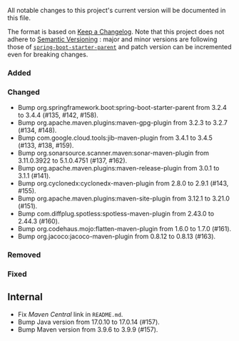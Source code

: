 All notable changes to this project's current version will be documented in this file.

The format is based on [Keep a Changelog](https://keepachangelog.com/en/1.0.0/). Note that
this project does not adhere to [Semantic Versioning](https://semver.org/spec/v2.0.0.html)
: major and minor versions are following those of
[`spring-boot-starter-parent`](https://spring.io/projects/spring-boot) and patch version
can be incremented even for breaking changes.

### Added

### Changed

- Bump org.springframework.boot:spring-boot-starter-parent from 3.2.4 to 3.4.4 (#135, #142, #158).
- Bump org.apache.maven.plugins:maven-gpg-plugin from 3.2.3 to 3.2.7 (#134, #148).
- Bump com.google.cloud.tools:jib-maven-plugin from 3.4.1 to 3.4.5 (#133, #138, #159).
- Bump org.sonarsource.scanner.maven:sonar-maven-plugin from 3.11.0.3922 to 5.1.0.4751 (#137, #162).
- Bump org.apache.maven.plugins:maven-release-plugin from 3.0.1 to 3.1.1 (#141).
- Bump org.cyclonedx:cyclonedx-maven-plugin from 2.8.0 to 2.9.1 (#143, #155).
- Bump org.apache.maven.plugins:maven-site-plugin from 3.12.1 to 3.21.0 (#151).
- Bump com.diffplug.spotless:spotless-maven-plugin from 2.43.0 to 2.44.3 (#160).
- Bump org.codehaus.mojo:flatten-maven-plugin from 1.6.0 to 1.7.0 (#161).
- Bump org.jacoco:jacoco-maven-plugin from 0.8.12 to 0.8.13 (#163).

### Removed

### Fixed

## Internal

- Fix _Maven Central_ link in `README.md`.
- Bump Java version from 17.0.10 to 17.0.14 (#157).
- Bump Maven version from 3.9.6 to 3.9.9 (#157).

